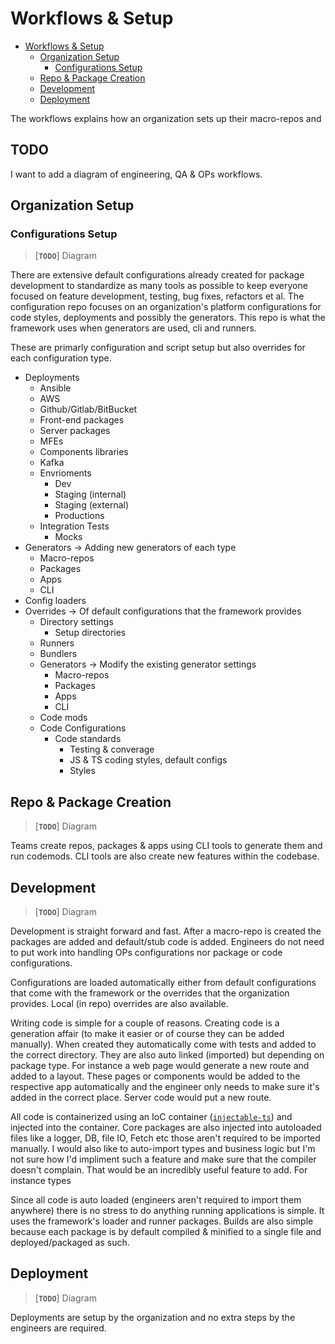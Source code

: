 # Workflows & Setup
- [Workflows \& Setup](#workflows--setup)
  - [Organization Setup](#organization-setup)
    - [Configurations Setup](#configurations-setup)
  - [Repo \& Package Creation](#repo--package-creation)
  - [Development](#development)
  - [Deployment](#deployment)

The workflows explains how an organization sets up their macro-repos and 

## TODO
I want to add a diagram of engineering, QA & OPs workflows.

## Organization Setup
### Configurations Setup
> [**`TODO`**]
> Diagram

There are extensive default configurations already created for package development to standardize as many tools as possible to keep everyone focused on feature development, testing, bug fixes, refactors et al. The configuration repo focuses on an organization's platform configurations for code styles, deployments and possibly the generators. This repo is what the framework uses when generators are used, cli and runners. 

These are primarly configuration and script setup but also overrides for each configuration type.

- Deployments
  - Ansible
  - AWS
  - Github/Gitlab/BitBucket
  - Front-end packages
  - Server packages
  - MFEs
  - Components libraries
  - Kafka
  - Envrioments
    - Dev
    - Staging (internal)
    - Staging (external)
    - Productions
  - Integration Tests
    - Mocks
- Generators -> Adding new generators of each type
  - Macro-repos
  - Packages
  - Apps
  - CLI
- Config loaders
- Overrides -> Of default configurations that the framework provides
  - Directory settings
    - Setup directories
  - Runners
  - Bundlers
  - Generators -> Modify the existing generator settings
    - Macro-repos
    - Packages
    - Apps
    - CLI
  - Code mods
  - Code Configurations
    - Code standards
      - Testing & converage
      - JS & TS coding styles, default configs
      - Styles

## Repo & Package Creation
> [**`TODO`**]
> Diagram

Teams create repos, packages & apps using CLI tools to generate them and run codemods. CLI tools are also create new features within the codebase.

## Development
> [**`TODO`**]
> Diagram

Development is straight forward and fast. After a macro-repo is created the packages are added and default/stub code is added. Engineers do not need to put work into handling OPs configurations nor package or code configurations. 

Configurations are loaded automatically either from default configurations that come with the framework or the overrides that the organization provides. Local (in repo) overrides are also available. 

Writing code is simple for a couple of reasons. Creating code is a generation affair (to make it easier or of course they can be added manually). When created they automatically come with tests and added to the correct directory. They are also auto linked (imported) but depending on package type. For instance a web page would generate a new route and added to a layout. These pages or components would be added to the respective app automatically and the engineer only needs to make sure it's added in the correct place. Server code would put a new route.

All code is containerized using an IoC container ([`injectable-ts`](https://github.com/raveclassic/injectable-ts/tree/main/packages/core)) and injected into the container. Core packages are also injected into autoloaded files like a logger, DB, file IO, Fetch etc those aren't required to be imported manually. I would also like to auto-import types and business logic but I'm not sure how I'd impliment such a feature and make sure that the compiler doesn't complain. That would be an incredibly useful feature to add. For instance types

Since all code is auto loaded (engineers aren't required to import them anywhere) there is no stress to do anything running applications is simple. It uses the framework's loader and runner packages. Builds are also simple because each package is by default compiled & minified to a single file and deployed/packaged as such.

## Deployment
> [**`TODO`**]
> Diagram

Deployments are setup by the organization and no extra steps by the engineers are required.
